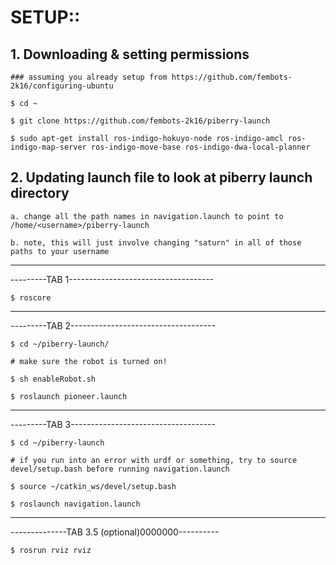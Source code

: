 # SETUP::

## 1. Downloading & setting permissions

    ### assuming you already setup from https://github.com/fembots-2k16/configuring-ubuntu

    $ cd ~

    $ git clone https://github.com/fembots-2k16/piberry-launch
    
    $ sudo apt-get install ros-indigo-hokuyo-node ros-indigo-amcl ros-indigo-map-server ros-indigo-move-base ros-indigo-dwa-local-planner
    
## 2. Updating launch file to look at piberry launch directory

    a. change all the path names in navigation.launch to point to /home/<username>/piberry-launch
    
    b. note, this will just involve changing "saturn" in all of those paths to your username



-------------------------------------------------
---------TAB 1------------------------------------

    $ roscore

--------------------------------------------------
---------TAB 2------------------------------------

    $ cd ~/piberry-launch/
    
    # make sure the robot is turned on!

    $ sh enableRobot.sh

    $ roslaunch pioneer.launch

--------------------------------------------------
---------TAB 3------------------------------------

    $ cd ~/piberry-launch
    
    # if you run into an error with urdf or something, try to source devel/setup.bash before running navigation.launch
    
    $ source ~/catkin_ws/devel/setup.bash

    $ roslaunch navigation.launch

-------------------------------------------------
--------------TAB 3.5 (optional)0000000----------

    $ rosrun rviz rviz

